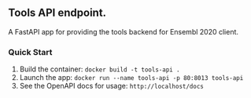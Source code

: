 ## Tools API endpoint.

A FastAPI app for providing the tools backend for Ensembl 2020 client.

### Quick Start

1. Build the container: `docker build -t tools-api .`
2. Launch the app: `docker run --name tools-api -p 80:8013 tools-api`
3. See the OpenAPI docs for usage: `http://localhost/docs`